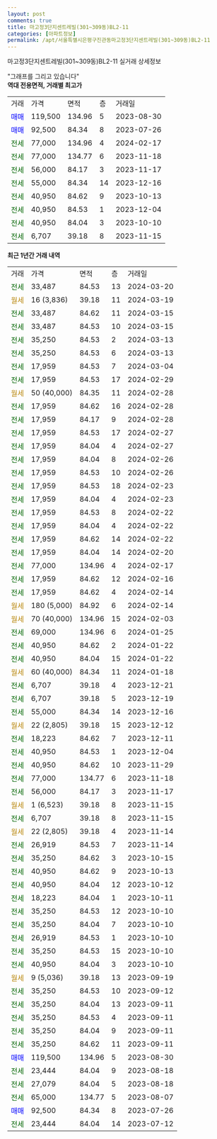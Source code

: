 ```yaml
---
layout: post
comments: true
title: 마고정3단지센트레빌(301~309동)BL2-11
categories: [아파트정보]
permalink: /apt/서울특별시은평구진관동마고정3단지센트레빌(301~309동)BL2-11
---
```


마고정3단지센트레빌(301~309동)BL2-11 실거래 상세정보

<script type="text/javascript">
  google.charts.load('current', {'packages':['line', 'corechart']});
  google.charts.setOnLoadCallback(drawChart);

  function drawChart() {
    var data = new google.visualization.DataTable();
    data.addColumn('date', '거래일');
    data.addColumn('number', "매매");
    data.addColumn('number', "전세");
    data.addColumn('number', "전매");

    data.addRows([[new Date(Date.parse("2024-03-20")), null, 33487, null], [new Date(Date.parse("2024-03-19")), null, null, null], [new Date(Date.parse("2024-03-15")), null, 33487, null], [new Date(Date.parse("2024-03-15")), null, 33487, null], [new Date(Date.parse("2024-03-13")), null, 35250, null], [new Date(Date.parse("2024-03-13")), null, 35250, null], [new Date(Date.parse("2024-03-04")), null, 17959, null], [new Date(Date.parse("2024-02-29")), null, 17959, null], [new Date(Date.parse("2024-02-28")), null, null, null], [new Date(Date.parse("2024-02-28")), null, 17959, null], [new Date(Date.parse("2024-02-28")), null, 17959, null], [new Date(Date.parse("2024-02-27")), null, 17959, null], [new Date(Date.parse("2024-02-27")), null, 17959, null], [new Date(Date.parse("2024-02-26")), null, 17959, null], [new Date(Date.parse("2024-02-26")), null, 17959, null], [new Date(Date.parse("2024-02-23")), null, 17959, null], [new Date(Date.parse("2024-02-23")), null, 17959, null], [new Date(Date.parse("2024-02-22")), null, 17959, null], [new Date(Date.parse("2024-02-22")), null, 17959, null], [new Date(Date.parse("2024-02-22")), null, 17959, null], [new Date(Date.parse("2024-02-20")), null, 17959, null], [new Date(Date.parse("2024-02-17")), null, 77000, null], [new Date(Date.parse("2024-02-16")), null, 17959, null], [new Date(Date.parse("2024-02-14")), null, 17959, null], [new Date(Date.parse("2024-02-14")), null, null, null], [new Date(Date.parse("2024-02-03")), null, null, null], [new Date(Date.parse("2024-01-25")), null, 69000, null], [new Date(Date.parse("2024-01-22")), null, 40950, null], [new Date(Date.parse("2024-01-22")), null, 40950, null], [new Date(Date.parse("2024-01-18")), null, null, null], [new Date(Date.parse("2023-12-21")), null, 6707, null], [new Date(Date.parse("2023-12-19")), null, 6707, null], [new Date(Date.parse("2023-12-16")), null, 55000, null], [new Date(Date.parse("2023-12-12")), null, null, null], [new Date(Date.parse("2023-12-11")), null, 18223, null], [new Date(Date.parse("2023-12-04")), null, 40950, null], [new Date(Date.parse("2023-11-29")), null, 40950, null], [new Date(Date.parse("2023-11-18")), null, 77000, null], [new Date(Date.parse("2023-11-17")), null, 56000, null], [new Date(Date.parse("2023-11-15")), null, null, null], [new Date(Date.parse("2023-11-15")), null, 6707, null], [new Date(Date.parse("2023-11-14")), null, null, null], [new Date(Date.parse("2023-11-14")), null, 26919, null], [new Date(Date.parse("2023-10-15")), null, 35250, null], [new Date(Date.parse("2023-10-13")), null, 40950, null], [new Date(Date.parse("2023-10-12")), null, 40950, null], [new Date(Date.parse("2023-10-11")), null, 18223, null], [new Date(Date.parse("2023-10-10")), null, 35250, null], [new Date(Date.parse("2023-10-10")), null, 35250, null], [new Date(Date.parse("2023-10-10")), null, 26919, null], [new Date(Date.parse("2023-10-10")), null, 35250, null], [new Date(Date.parse("2023-10-10")), null, 40950, null], [new Date(Date.parse("2023-09-19")), null, null, null], [new Date(Date.parse("2023-09-12")), null, 35250, null], [new Date(Date.parse("2023-09-11")), null, 35250, null], [new Date(Date.parse("2023-09-11")), null, 35250, null], [new Date(Date.parse("2023-09-11")), null, 35250, null], [new Date(Date.parse("2023-09-11")), null, 35250, null], [new Date(Date.parse("2023-08-30")), 119500, null, null], [new Date(Date.parse("2023-08-18")), null, 23444, null], [new Date(Date.parse("2023-08-18")), null, 27079, null], [new Date(Date.parse("2023-08-07")), null, 65000, null], [new Date(Date.parse("2023-07-26")), 92500, null, null], [new Date(Date.parse("2023-07-12")), null, 23444, null]]);

    var options = {
      hAxis: {
        format: 'yyyy/MM/dd'
      },    
      lineWidth: 0,
      pointsVisible: true,    
      title: '최근 1년간 유형별 실거래가 분포',
      legend: { position: 'bottom' }
    };

    var formatter = new google.visualization.NumberFormat({pattern:'###,###'} );
    formatter.format(data, 1);
    formatter.format(data, 2);
    
    setTimeout(function() {
        var chart = new google.visualization.LineChart(document.getElementById('columnchart_material'));
        chart.draw(data, (options));
        document.getElementById('loading').style.display = 'none';
    }, 200);
  }
</script>


<div id="loading" style="z-index:20; display: block; margin-left: 0px">"그래프를 그리고 있습니다"</div>
<div id="columnchart_material" style="width: 95%; margin-left: 0px; display: block"></div>
<!-- contents start -->
<b>역대 전용면적, 거래별 최고가</b>
<table class="sortable">
    <tr>
      <td>거래</td>
      <td>가격</td>
      <td>면적</td>
      <td>층</td>
      <td>거래일</td>
    </tr>
        <tr>
          <td><a style="color: blue">매매</a></td>
          <td>119,500</td>
          <td>134.96</td>
          <td>5</td>
          <td>2023-08-30</td>
        </tr>            <tr>
          <td><a style="color: blue">매매</a></td>
          <td>92,500</td>
          <td>84.34</td>
          <td>8</td>
          <td>2023-07-26</td>
        </tr>        
        <tr>
              <td><a style="color: darkgreen">전세</a></td>
              <td>77,000</td>
              <td>134.96</td>
              <td>4</td>
              <td>2024-02-17</td>
            </tr>            <tr>
              <td><a style="color: darkgreen">전세</a></td>
              <td>77,000</td>
              <td>134.77</td>
              <td>6</td>
              <td>2023-11-18</td>
            </tr>            <tr>
              <td><a style="color: darkgreen">전세</a></td>
              <td>56,000</td>
              <td>84.17</td>
              <td>3</td>
              <td>2023-11-17</td>
            </tr>            <tr>
              <td><a style="color: darkgreen">전세</a></td>
              <td>55,000</td>
              <td>84.34</td>
              <td>14</td>
              <td>2023-12-16</td>
            </tr>            <tr>
              <td><a style="color: darkgreen">전세</a></td>
              <td>40,950</td>
              <td>84.62</td>
              <td>9</td>
              <td>2023-10-13</td>
            </tr>            <tr>
              <td><a style="color: darkgreen">전세</a></td>
              <td>40,950</td>
              <td>84.53</td>
              <td>1</td>
              <td>2023-12-04</td>
            </tr>            <tr>
              <td><a style="color: darkgreen">전세</a></td>
              <td>40,950</td>
              <td>84.04</td>
              <td>3</td>
              <td>2023-10-10</td>
            </tr>            <tr>
              <td><a style="color: darkgreen">전세</a></td>
              <td>6,707</td>
              <td>39.18</td>
              <td>8</td>
              <td>2023-11-15</td>
            </tr>        
    
</table>

<b>최근 1년간 거래 내역</b>

<table class="sortable">
    <tr>
      <td>거래</td>
      <td>가격</td>
      <td>면적</td>
      <td>층</td>
      <td>거래일</td>
    </tr>
    <tr>
      <td><a style="color: darkgreen">전세</a></td>
      <td>33,487</td>
      <td>84.53</td>
      <td>13</td>
      <td>2024-03-20</td>
    </tr>          <tr>
      <td><a style="color: darkgoldenrod">월세</a></td>
      <td>16 (3,836)</td>
      <td>39.18</td>
      <td>11</td>
      <td>2024-03-19</td>
    </tr>          <tr>
      <td><a style="color: darkgreen">전세</a></td>
      <td>33,487</td>
      <td>84.62</td>
      <td>11</td>
      <td>2024-03-15</td>
    </tr>          <tr>
      <td><a style="color: darkgreen">전세</a></td>
      <td>33,487</td>
      <td>84.53</td>
      <td>10</td>
      <td>2024-03-15</td>
    </tr>          <tr>
      <td><a style="color: darkgreen">전세</a></td>
      <td>35,250</td>
      <td>84.53</td>
      <td>2</td>
      <td>2024-03-13</td>
    </tr>          <tr>
      <td><a style="color: darkgreen">전세</a></td>
      <td>35,250</td>
      <td>84.53</td>
      <td>6</td>
      <td>2024-03-13</td>
    </tr>          <tr>
      <td><a style="color: darkgreen">전세</a></td>
      <td>17,959</td>
      <td>84.53</td>
      <td>7</td>
      <td>2024-03-04</td>
    </tr>          <tr>
      <td><a style="color: darkgreen">전세</a></td>
      <td>17,959</td>
      <td>84.53</td>
      <td>17</td>
      <td>2024-02-29</td>
    </tr>          <tr>
      <td><a style="color: darkgoldenrod">월세</a></td>
      <td>50 (40,000)</td>
      <td>84.35</td>
      <td>11</td>
      <td>2024-02-28</td>
    </tr>          <tr>
      <td><a style="color: darkgreen">전세</a></td>
      <td>17,959</td>
      <td>84.62</td>
      <td>16</td>
      <td>2024-02-28</td>
    </tr>          <tr>
      <td><a style="color: darkgreen">전세</a></td>
      <td>17,959</td>
      <td>84.17</td>
      <td>9</td>
      <td>2024-02-28</td>
    </tr>          <tr>
      <td><a style="color: darkgreen">전세</a></td>
      <td>17,959</td>
      <td>84.53</td>
      <td>17</td>
      <td>2024-02-27</td>
    </tr>          <tr>
      <td><a style="color: darkgreen">전세</a></td>
      <td>17,959</td>
      <td>84.04</td>
      <td>4</td>
      <td>2024-02-27</td>
    </tr>          <tr>
      <td><a style="color: darkgreen">전세</a></td>
      <td>17,959</td>
      <td>84.04</td>
      <td>8</td>
      <td>2024-02-26</td>
    </tr>          <tr>
      <td><a style="color: darkgreen">전세</a></td>
      <td>17,959</td>
      <td>84.53</td>
      <td>10</td>
      <td>2024-02-26</td>
    </tr>          <tr>
      <td><a style="color: darkgreen">전세</a></td>
      <td>17,959</td>
      <td>84.53</td>
      <td>18</td>
      <td>2024-02-23</td>
    </tr>          <tr>
      <td><a style="color: darkgreen">전세</a></td>
      <td>17,959</td>
      <td>84.04</td>
      <td>4</td>
      <td>2024-02-23</td>
    </tr>          <tr>
      <td><a style="color: darkgreen">전세</a></td>
      <td>17,959</td>
      <td>84.53</td>
      <td>8</td>
      <td>2024-02-22</td>
    </tr>          <tr>
      <td><a style="color: darkgreen">전세</a></td>
      <td>17,959</td>
      <td>84.04</td>
      <td>4</td>
      <td>2024-02-22</td>
    </tr>          <tr>
      <td><a style="color: darkgreen">전세</a></td>
      <td>17,959</td>
      <td>84.62</td>
      <td>14</td>
      <td>2024-02-22</td>
    </tr>          <tr>
      <td><a style="color: darkgreen">전세</a></td>
      <td>17,959</td>
      <td>84.04</td>
      <td>14</td>
      <td>2024-02-20</td>
    </tr>          <tr>
      <td><a style="color: darkgreen">전세</a></td>
      <td>77,000</td>
      <td>134.96</td>
      <td>4</td>
      <td>2024-02-17</td>
    </tr>          <tr>
      <td><a style="color: darkgreen">전세</a></td>
      <td>17,959</td>
      <td>84.62</td>
      <td>12</td>
      <td>2024-02-16</td>
    </tr>          <tr>
      <td><a style="color: darkgreen">전세</a></td>
      <td>17,959</td>
      <td>84.62</td>
      <td>4</td>
      <td>2024-02-14</td>
    </tr>          <tr>
      <td><a style="color: darkgoldenrod">월세</a></td>
      <td>180 (5,000)</td>
      <td>84.92</td>
      <td>6</td>
      <td>2024-02-14</td>
    </tr>          <tr>
      <td><a style="color: darkgoldenrod">월세</a></td>
      <td>70 (40,000)</td>
      <td>134.96</td>
      <td>15</td>
      <td>2024-02-03</td>
    </tr>          <tr>
      <td><a style="color: darkgreen">전세</a></td>
      <td>69,000</td>
      <td>134.96</td>
      <td>6</td>
      <td>2024-01-25</td>
    </tr>          <tr>
      <td><a style="color: darkgreen">전세</a></td>
      <td>40,950</td>
      <td>84.62</td>
      <td>2</td>
      <td>2024-01-22</td>
    </tr>          <tr>
      <td><a style="color: darkgreen">전세</a></td>
      <td>40,950</td>
      <td>84.04</td>
      <td>15</td>
      <td>2024-01-22</td>
    </tr>          <tr>
      <td><a style="color: darkgoldenrod">월세</a></td>
      <td>60 (40,000)</td>
      <td>84.34</td>
      <td>11</td>
      <td>2024-01-18</td>
    </tr>          <tr>
      <td><a style="color: darkgreen">전세</a></td>
      <td>6,707</td>
      <td>39.18</td>
      <td>4</td>
      <td>2023-12-21</td>
    </tr>          <tr>
      <td><a style="color: darkgreen">전세</a></td>
      <td>6,707</td>
      <td>39.18</td>
      <td>5</td>
      <td>2023-12-19</td>
    </tr>          <tr>
      <td><a style="color: darkgreen">전세</a></td>
      <td>55,000</td>
      <td>84.34</td>
      <td>14</td>
      <td>2023-12-16</td>
    </tr>          <tr>
      <td><a style="color: darkgoldenrod">월세</a></td>
      <td>22 (2,805)</td>
      <td>39.18</td>
      <td>15</td>
      <td>2023-12-12</td>
    </tr>          <tr>
      <td><a style="color: darkgreen">전세</a></td>
      <td>18,223</td>
      <td>84.62</td>
      <td>7</td>
      <td>2023-12-11</td>
    </tr>          <tr>
      <td><a style="color: darkgreen">전세</a></td>
      <td>40,950</td>
      <td>84.53</td>
      <td>1</td>
      <td>2023-12-04</td>
    </tr>          <tr>
      <td><a style="color: darkgreen">전세</a></td>
      <td>40,950</td>
      <td>84.62</td>
      <td>10</td>
      <td>2023-11-29</td>
    </tr>          <tr>
      <td><a style="color: darkgreen">전세</a></td>
      <td>77,000</td>
      <td>134.77</td>
      <td>6</td>
      <td>2023-11-18</td>
    </tr>          <tr>
      <td><a style="color: darkgreen">전세</a></td>
      <td>56,000</td>
      <td>84.17</td>
      <td>3</td>
      <td>2023-11-17</td>
    </tr>          <tr>
      <td><a style="color: darkgoldenrod">월세</a></td>
      <td>1 (6,523)</td>
      <td>39.18</td>
      <td>8</td>
      <td>2023-11-15</td>
    </tr>          <tr>
      <td><a style="color: darkgreen">전세</a></td>
      <td>6,707</td>
      <td>39.18</td>
      <td>8</td>
      <td>2023-11-15</td>
    </tr>          <tr>
      <td><a style="color: darkgoldenrod">월세</a></td>
      <td>22 (2,805)</td>
      <td>39.18</td>
      <td>4</td>
      <td>2023-11-14</td>
    </tr>          <tr>
      <td><a style="color: darkgreen">전세</a></td>
      <td>26,919</td>
      <td>84.53</td>
      <td>7</td>
      <td>2023-11-14</td>
    </tr>          <tr>
      <td><a style="color: darkgreen">전세</a></td>
      <td>35,250</td>
      <td>84.62</td>
      <td>3</td>
      <td>2023-10-15</td>
    </tr>          <tr>
      <td><a style="color: darkgreen">전세</a></td>
      <td>40,950</td>
      <td>84.62</td>
      <td>9</td>
      <td>2023-10-13</td>
    </tr>          <tr>
      <td><a style="color: darkgreen">전세</a></td>
      <td>40,950</td>
      <td>84.04</td>
      <td>12</td>
      <td>2023-10-12</td>
    </tr>          <tr>
      <td><a style="color: darkgreen">전세</a></td>
      <td>18,223</td>
      <td>84.04</td>
      <td>1</td>
      <td>2023-10-11</td>
    </tr>          <tr>
      <td><a style="color: darkgreen">전세</a></td>
      <td>35,250</td>
      <td>84.53</td>
      <td>12</td>
      <td>2023-10-10</td>
    </tr>          <tr>
      <td><a style="color: darkgreen">전세</a></td>
      <td>35,250</td>
      <td>84.04</td>
      <td>7</td>
      <td>2023-10-10</td>
    </tr>          <tr>
      <td><a style="color: darkgreen">전세</a></td>
      <td>26,919</td>
      <td>84.53</td>
      <td>1</td>
      <td>2023-10-10</td>
    </tr>          <tr>
      <td><a style="color: darkgreen">전세</a></td>
      <td>35,250</td>
      <td>84.53</td>
      <td>15</td>
      <td>2023-10-10</td>
    </tr>          <tr>
      <td><a style="color: darkgreen">전세</a></td>
      <td>40,950</td>
      <td>84.04</td>
      <td>3</td>
      <td>2023-10-10</td>
    </tr>          <tr>
      <td><a style="color: darkgoldenrod">월세</a></td>
      <td>9 (5,036)</td>
      <td>39.18</td>
      <td>13</td>
      <td>2023-09-19</td>
    </tr>          <tr>
      <td><a style="color: darkgreen">전세</a></td>
      <td>35,250</td>
      <td>84.53</td>
      <td>10</td>
      <td>2023-09-12</td>
    </tr>          <tr>
      <td><a style="color: darkgreen">전세</a></td>
      <td>35,250</td>
      <td>84.04</td>
      <td>13</td>
      <td>2023-09-11</td>
    </tr>          <tr>
      <td><a style="color: darkgreen">전세</a></td>
      <td>35,250</td>
      <td>84.53</td>
      <td>4</td>
      <td>2023-09-11</td>
    </tr>          <tr>
      <td><a style="color: darkgreen">전세</a></td>
      <td>35,250</td>
      <td>84.04</td>
      <td>9</td>
      <td>2023-09-11</td>
    </tr>          <tr>
      <td><a style="color: darkgreen">전세</a></td>
      <td>35,250</td>
      <td>84.62</td>
      <td>11</td>
      <td>2023-09-11</td>
    </tr>          <tr>
      <td><a style="color: blue">매매</a></td>
      <td>119,500</td>
      <td>134.96</td>
      <td>5</td>
      <td>2023-08-30</td>
    </tr>          <tr>
      <td><a style="color: darkgreen">전세</a></td>
      <td>23,444</td>
      <td>84.04</td>
      <td>9</td>
      <td>2023-08-18</td>
    </tr>          <tr>
      <td><a style="color: darkgreen">전세</a></td>
      <td>27,079</td>
      <td>84.04</td>
      <td>5</td>
      <td>2023-08-18</td>
    </tr>          <tr>
      <td><a style="color: darkgreen">전세</a></td>
      <td>65,000</td>
      <td>134.77</td>
      <td>5</td>
      <td>2023-08-07</td>
    </tr>          <tr>
      <td><a style="color: blue">매매</a></td>
      <td>92,500</td>
      <td>84.34</td>
      <td>8</td>
      <td>2023-07-26</td>
    </tr>          <tr>
      <td><a style="color: darkgreen">전세</a></td>
      <td>23,444</td>
      <td>84.04</td>
      <td>14</td>
      <td>2023-07-12</td>
    </tr>      </table>
<!-- contents end -->    

